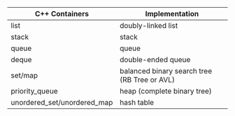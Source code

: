 |C++ Containers|Implementation|
|-|-|
|list|doubly-linked list|
|stack|stack|
|queue|queue|
|deque|double-ended queue|
|set/map|balanced binary search tree (RB Tree or AVL)|
|priority_queue|heap (complete binary tree)|
|unordered_set/unordered_map|hash table|
